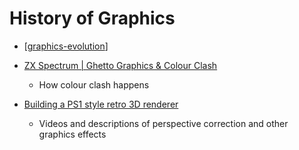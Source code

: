 History of Graphics
===================

* [[graphics-evolution]]

* [ZX Spectrum | Ghetto Graphics & Colour Clash](https://www.youtube.com/watch?v=iemMlbIY1SI)
    * How colour clash happens

* [Building a PS1 style retro 3D renderer](https://www.david-colson.com/2021/11/30/ps1-style-renderer.html)
    * Videos and descriptions of perspective correction and other graphics effects

[//begin]: # "Autogenerated link references for markdown compatibility"
[graphics-evolution]: graphics-evolution.md "Evolution of Computer Graphics"
[//end]: # "Autogenerated link references"